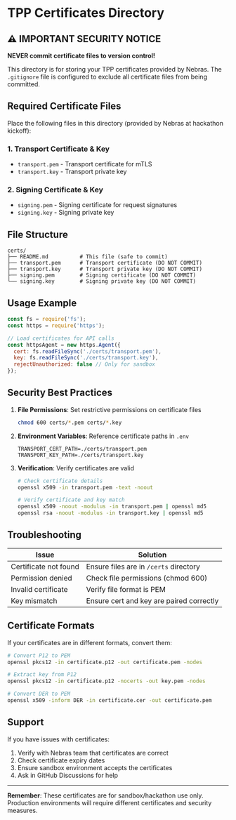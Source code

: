 # TPP Certificates Directory

## ⚠️ IMPORTANT SECURITY NOTICE

**NEVER commit certificate files to version control!**

This directory is for storing your TPP certificates provided by Nebras. The `.gitignore` file is configured to exclude all certificate files from being committed.

## Required Certificate Files

Place the following files in this directory (provided by Nebras at hackathon kickoff):

### 1. Transport Certificate & Key
- `transport.pem` - Transport certificate for mTLS
- `transport.key` - Transport private key

### 2. Signing Certificate & Key
- `signing.pem` - Signing certificate for request signatures
- `signing.key` - Signing private key

## File Structure

```
certs/
├── README.md          # This file (safe to commit)
├── transport.pem      # Transport certificate (DO NOT COMMIT)
├── transport.key      # Transport private key (DO NOT COMMIT)
├── signing.pem        # Signing certificate (DO NOT COMMIT)
└── signing.key        # Signing private key (DO NOT COMMIT)
```

## Usage Example

```javascript
const fs = require('fs');
const https = require('https');

// Load certificates for API calls
const httpsAgent = new https.Agent({
  cert: fs.readFileSync('./certs/transport.pem'),
  key: fs.readFileSync('./certs/transport.key'),
  rejectUnauthorized: false // Only for sandbox
});
```

## Security Best Practices

1. **File Permissions**: Set restrictive permissions on certificate files
   ```bash
   chmod 600 certs/*.pem certs/*.key
   ```

2. **Environment Variables**: Reference certificate paths in `.env`
   ```env
   TRANSPORT_CERT_PATH=./certs/transport.pem
   TRANSPORT_KEY_PATH=./certs/transport.key
   ```

3. **Verification**: Verify certificates are valid
   ```bash
   # Check certificate details
   openssl x509 -in transport.pem -text -noout

   # Verify certificate and key match
   openssl x509 -noout -modulus -in transport.pem | openssl md5
   openssl rsa -noout -modulus -in transport.key | openssl md5
   ```

## Troubleshooting

| Issue | Solution |
|-------|----------|
| Certificate not found | Ensure files are in `/certs` directory |
| Permission denied | Check file permissions (chmod 600) |
| Invalid certificate | Verify file format is PEM |
| Key mismatch | Ensure cert and key are paired correctly |

## Certificate Formats

If your certificates are in different formats, convert them:

```bash
# Convert P12 to PEM
openssl pkcs12 -in certificate.p12 -out certificate.pem -nodes

# Extract key from P12
openssl pkcs12 -in certificate.p12 -nocerts -out key.pem -nodes

# Convert DER to PEM
openssl x509 -inform DER -in certificate.cer -out certificate.pem
```

## Support

If you have issues with certificates:
1. Verify with Nebras team that certificates are correct
2. Check certificate expiry dates
3. Ensure sandbox environment accepts the certificates
4. Ask in GitHub Discussions for help

---

**Remember**: These certificates are for sandbox/hackathon use only. Production environments will require different certificates and security measures.